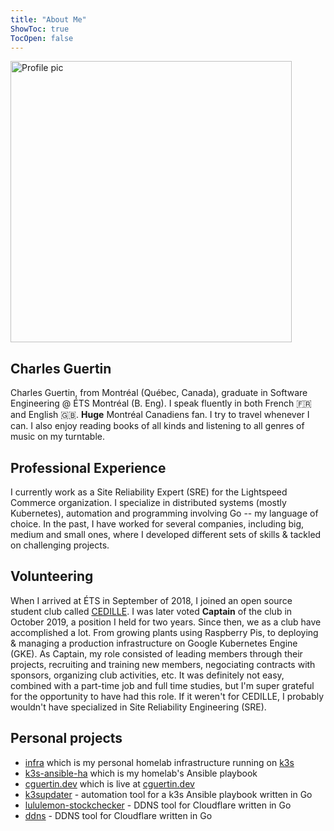```yaml
---
title: "About Me"
ShowToc: true
TocOpen: false
---
```


<img loading="lazy" src="/img/profile.webp" alt="Profile pic" width="450">

## Charles Guertin

Charles Guertin, from Montréal (Québec, Canada), graduate in Software Engineering @ ÉTS Montréal (B. Eng). I speak fluently in both French :fr: and English :uk:. **Huge** Montréal Canadiens fan. I try to travel whenever I can. I also enjoy reading books of all kinds and listening to all genres of music on my turntable.

## Professional Experience

I currently work as a Site Reliability Expert (SRE) for the Lightspeed Commerce organization. I specialize in distributed systems (mostly Kubernetes), automation and programming involving Go -- my language of choice. In the past, I have worked for several companies, including big, medium and small ones, where I developed different sets of skills & tackled on challenging projects.

## Volunteering

When I arrived at ÉTS in September of 2018, I joined an open source student club called [CEDILLE](https://cedille.etsmtl.ca). I was later voted **Captain** of the club in October 2019, a position I held for two years. Since then, we as a club have accomplished a lot. From growing plants using Raspberry Pis, to deploying & managing a production infrastructure on Google Kubernetes Engine (GKE). As Captain, my role consisted of leading members through their projects, recruiting and training new members, negociating contracts with sponsors, organizing club activities, etc. It was definitely not easy, combined with a part-time job and full time studies, but I'm super grateful for the opportunity to have had this role. If it weren't for CEDILLE, I probably wouldn't have specialized in Site Reliability Engineering (SRE).

## Personal projects

* [infra](https://github.com/cguertin14/infra) which is my personal homelab infrastructure running on [k3s](https://k3s.io)
* [k3s-ansible-ha](https://github.com/cguertin14/k3s-ansible-ha) which is my homelab's Ansible playbook
* [cguertin.dev](https://github.com/cguertin14/cguertin.dev) which is live at [cguertin.dev](https://cguertin.dev)
* [k3supdater](https://github.com/cguertin14/k3supdater) - automation tool for a k3s Ansible playbook written in Go
* [lululemon-stockchecker](https://github.com/cguertin14/lululemon-stockchecker) - DDNS tool for Cloudflare written in Go
* [ddns](https://github.com/cguertin14/ddns) - DDNS tool for Cloudflare written in Go
